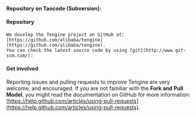 #### Repository on Taocode (Subversion):

#### Repository

    We develop the Tengine project on GitHub at: [https://github.com/alibaba/tengine](https://github.com/alibaba/tengine).
    You can check the latest source code by using [git](http://www.git-scm.com/):


#### Get involved

   Reporting issues and pulling requests to improve Tengine are very welcome, and encouraged.
   If you are not familiar with the **Fork and Pull Model**, you might read the documentation on GitHub for more information: [https://help.github.com/articles/using-pull-requests](https://help.github.com/articles/using-pull-requests).
